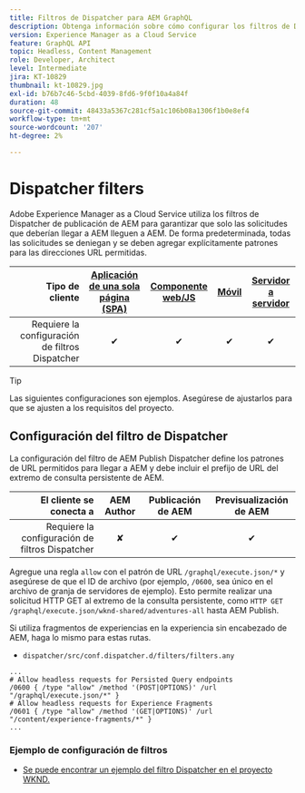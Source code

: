 ```yaml
---
title: Filtros de Dispatcher para AEM GraphQL
description: Obtenga información sobre cómo configurar los filtros de Dispatcher de publicación de AEM para utilizarlos con AEM GraphQL.
version: Experience Manager as a Cloud Service
feature: GraphQL API
topic: Headless, Content Management
role: Developer, Architect
level: Intermediate
jira: KT-10829
thumbnail: kt-10829.jpg
exl-id: b76b7c46-5cbd-4039-8fd6-9f0f10a4a84f
duration: 48
source-git-commit: 48433a5367c281cf5a1c106b08a1306f1b0e8ef4
workflow-type: tm+mt
source-wordcount: '207'
ht-degree: 2%

---
```


# Dispatcher filters

Adobe Experience Manager as a Cloud Service utiliza los filtros de Dispatcher de publicación de AEM para garantizar que solo las solicitudes que deberían llegar a AEM lleguen a AEM. De forma predeterminada, todas las solicitudes se deniegan y se deben agregar explícitamente patrones para las direcciones URL permitidas.

| Tipo de cliente | [Aplicación de una sola página (SPA)](../spa.md) | [Componente web/JS](../web-component.md) | [Móvil](../mobile.md) | [Servidor a servidor](../server-to-server.md) |
|------------------------------------------:|:---------------------:|:----------------:|:---------:|:----------------:|
| Requiere la configuración de filtros Dispatcher | ✔ | ✔ | ✔ | ✔ |

>[!TIP]
>
> Las siguientes configuraciones son ejemplos. Asegúrese de ajustarlos para que se ajusten a los requisitos del proyecto.

## Configuración del filtro de Dispatcher

La configuración del filtro de AEM Publish Dispatcher define los patrones de URL permitidos para llegar a AEM y debe incluir el prefijo de URL del extremo de consulta persistente de AEM.

| El cliente se conecta a | AEM Author | Publicación de AEM | Previsualización de AEM |
|------------------------------------------:|:----------:|:-------------:|:-------------:|
| Requiere la configuración de filtros Dispatcher | ✘ | ✔ | ✔ |

Agregue una regla `allow` con el patrón de URL `/graphql/execute.json/*` y asegúrese de que el ID de archivo (por ejemplo, `/0600`, sea único en el archivo de granja de servidores de ejemplo).
Esto permite realizar una solicitud HTTP GET al extremo de la consulta persistente, como `HTTP GET /graphql/execute.json/wknd-shared/adventures-all` hasta AEM Publish.

Si utiliza fragmentos de experiencias en la experiencia sin encabezado de AEM, haga lo mismo para estas rutas.

+ `dispatcher/src/conf.dispatcher.d/filters/filters.any`

```
...
# Allow headless requests for Persisted Query endpoints
/0600 { /type "allow" /method '(POST|OPTIONS)' /url "/graphql/execute.json/*" }
# Allow headless requests for Experience Fragments
/0601 { /type "allow" /method '(GET|OPTIONS)' /url "/content/experience-fragments/*" }
...
```

### Ejemplo de configuración de filtros

+ [Se puede encontrar un ejemplo del filtro Dispatcher en el proyecto WKND.](https://github.com/adobe/aem-guides-wknd/blob/main/dispatcher/src/conf.dispatcher.d/filters/filters.any#L28)
